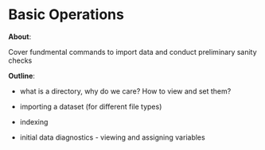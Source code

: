 # Basic Operations 

**About**: 

Cover fundmental commands to import data and conduct preliminary sanity checks

**Outline**:
 
- what is a directory, why do we care? How to view and set them?

- importing a dataset (for different file types) 

- indexing 

- initial data diagnostics - viewing and assigning variables
	 
